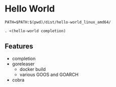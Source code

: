 # Hello World

```
PATH=$PATH:$(pwd)/dist/hello-world_linux_amd64/

. <(hello-world completion)
```

## Features

* completion
* goreleaser
  * docker build
  * various GOOS and GOARCH
* cobra
